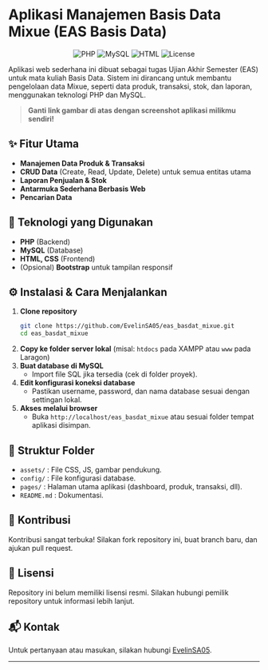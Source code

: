 # Aplikasi Manajemen Basis Data Mixue (EAS Basis Data)

<p align="center">
  <img src="https://img.shields.io/badge/PHP-777BB4?style=for-the-badge&logo=php&logoColor=white" alt="PHP">
  <img src="https://img.shields.io/badge/MySQL-4479A1?style=for-the-badge&logo=mysql&logoColor=white" alt="MySQL">
  <img src="https://img.shields.io/badge/HTML-E34F26?style=for-the-badge&logo=html5&logoColor=white" alt="HTML">
  <img src="https://img.shields.io/github/license/EvelinSA05/eas_basdat_mixue?style=for-the-badge" alt="License">
</p>

Aplikasi web sederhana ini dibuat sebagai tugas Ujian Akhir Semester (EAS) untuk mata kuliah Basis Data. Sistem ini dirancang untuk membantu pengelolaan data Mixue, seperti data produk, transaksi, stok, dan laporan, menggunakan teknologi PHP dan MySQL.

> **Ganti link gambar di atas dengan screenshot aplikasi milikmu sendiri!**

## ✨ Fitur Utama

- **Manajemen Data Produk & Transaksi**
- **CRUD Data** (Create, Read, Update, Delete) untuk semua entitas utama
- **Laporan Penjualan & Stok**
- **Antarmuka Sederhana Berbasis Web**
- **Pencarian Data**

## 🚀 Teknologi yang Digunakan

- **PHP** (Backend)
- **MySQL** (Database)
- **HTML, CSS** (Frontend)
- (Opsional) **Bootstrap** untuk tampilan responsif

## ⚙️ Instalasi & Cara Menjalankan

1. **Clone repository**
   ```bash
   git clone https://github.com/EvelinSA05/eas_basdat_mixue.git
   cd eas_basdat_mixue
   ```
2. **Copy ke folder server lokal** (misal: `htdocs` pada XAMPP atau `www` pada Laragon)
3. **Buat database di MySQL**
   - Import file SQL jika tersedia (cek di folder proyek).
4. **Edit konfigurasi koneksi database**
   - Pastikan username, password, dan nama database sesuai dengan settingan lokal.
5. **Akses melalui browser**
   - Buka `http://localhost/eas_basdat_mixue` atau sesuai folder tempat aplikasi disimpan.

## 📂 Struktur Folder

- `assets/` : File CSS, JS, gambar pendukung.
- `config/` : File konfigurasi database.
- `pages/` : Halaman utama aplikasi (dashboard, produk, transaksi, dll).
- `README.md` : Dokumentasi.

## 🤝 Kontribusi

Kontribusi sangat terbuka! Silakan fork repository ini, buat branch baru, dan ajukan pull request.

## 📝 Lisensi

Repository ini belum memiliki lisensi resmi. Silakan hubungi pemilik repository untuk informasi lebih lanjut.

## 📬 Kontak

Untuk pertanyaan atau masukan, silakan hubungi [EvelinSA05](https://github.com/EvelinSA05).

---
